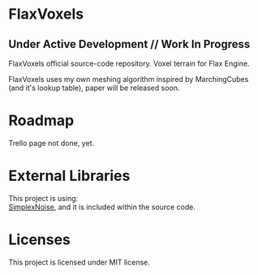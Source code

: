 # FlaxVoxels
## Under Active Development // Work In Progress
FlaxVoxels official source-code repository. Voxel terrain for Flax Engine.

FlaxVoxels uses my own meshing algorithm inspired by MarchingCubes (and it's lookup table), paper will be released soon.

# Roadmap
Trello page not done, yet.

# External Libraries
This project is using: <br>
[SimplexNoise](https://github.com/WardBenjamin/SimplexNoise), and it is included within the source code.

# Licenses
This project is licensed under MIT license.

